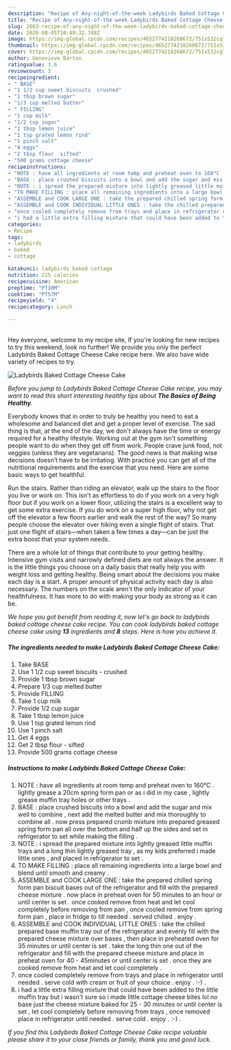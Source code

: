 ```yaml
---
description: "Recipe of Any-night-of-the-week Ladybirds Baked Cottage Cheese Cake"
title: "Recipe of Any-night-of-the-week Ladybirds Baked Cottage Cheese Cake"
slug: 2663-recipe-of-any-night-of-the-week-ladybirds-baked-cottage-cheese-cake
date: 2020-08-05T10:49:32.748Z
image: https://img-global.cpcdn.com/recipes/4652774218268672/751x532cq70/ladybirds-baked-cottage-cheese-cake-recipe-main-photo.jpg
thumbnail: https://img-global.cpcdn.com/recipes/4652774218268672/751x532cq70/ladybirds-baked-cottage-cheese-cake-recipe-main-photo.jpg
cover: https://img-global.cpcdn.com/recipes/4652774218268672/751x532cq70/ladybirds-baked-cottage-cheese-cake-recipe-main-photo.jpg
author: Genevieve Barton
ratingvalue: 3.6
reviewcount: 3
recipeingredient:
- " BASE"
- "1 1/2 cup sweet biscuits  crushed"
- "1 tbsp brown sugar"
- "1/3 cup melted butter"
- " FILLING"
- "1 cup milk"
- "1/2 cup sugar"
- "1 tbsp lemon juice"
- "1 tsp grated lemon rind"
- "1 pinch salt"
- "4 eggs"
- "2 tbsp flour  sifted"
- "500 grams cottage cheese"
recipeinstructions:
- "NOTE : have all ingredients at room temp and preheat oven to 160°C . lightly grease a 20cm spring form pan or as i did in my case , lightly grease muffin tray holes or other trays ."
- "BASE : place crushed biscuits into a bowl and add the sugar and mix well to combine , next add the melted butter and mix thoroughly to combine all . now press prepared crumb mixture into prepared greased spring form pan all over the bottom and half up the sides and set in refrigerator to set while making the filling ."
- "NOTE : i spread the prepared mixture into lightly greased little muffin trays and a long thin lightly greased tray , as my kids preferred i made little ones , and placed in refrigerator to set ."
- "TO MAKE FILLING : place all remaining ingredients into a large bowl and blend until smooth and creamy ."
- "ASSEMBLE and COOK LARGE ONE : take the prepared chilled spring form pan biscuit bases out of the refrigerator and fill with the prepared cheese mixture . now place in preheat oven for 50 minutes to an hour or until center is set . once cooked remove from heat and let cool completely before removing from pan , once cooled remove from spring form pan , place in fridge to till needed . served chilled . enjoy ."
- "ASSEMBLE and COOK INDIVIDUAL LITTLE ONES : take the chilled prepared base muffin tray out of the refrigerator and evenly fill with the prepared cheese mixture over bases , then place in preheated oven for 35 minutes or until center is set . take the long thin one out of the refrigerator and fill with the prepared cheese mixture and place in preheat oven for 40 - 45minutes or until center is set . once they are cooked remove from heat and let cool completely ."
- "once cooled completely remove from trays and place in refrigerator until needed . serve cold with cream or fruit of your choice . enjoy . :-) ."
- "i had a little extra filling mixture that could have been added to the little muffin tray but i wasn&#39;t sure so i made little cottage cheese bites lol no base just the cheese mixture baked for 25 - 30 minutes or until center is set , let cool completely before removing from trays , once removed place in refrigerator until needed . serve cold . enjoy . :-) ."
categories:
- Recipe
tags:
- ladybirds
- baked
- cottage

katakunci: ladybirds baked cottage 
nutrition: 225 calories
recipecuisine: American
preptime: "PT10M"
cooktime: "PT57M"
recipeyield: "4"
recipecategory: Lunch

---
```

<br>
Hey everyone, welcome to my recipe site, If you're looking for new recipes to try this weekend, look no further! We provide you only the perfect Ladybirds Baked Cottage Cheese Cake recipe here. We also have wide variety of recipes to try.
<br>


![Ladybirds Baked Cottage Cheese Cake](https://img-global.cpcdn.com/recipes/4652774218268672/751x532cq70/ladybirds-baked-cottage-cheese-cake-recipe-main-photo.jpg)

<i>Before you jump to Ladybirds Baked Cottage Cheese Cake recipe, you may want to read this short interesting healthy tips about <strong>The Basics of Being Healthy</strong>.</i>

Everybody knows that in order to truly be healthy you need to eat a wholesome and balanced diet and get a proper level of exercise. The sad thing is that, at the end of the day, we don't always have the time or energy required for a healthy lifestyle. Working out at the gym isn't something people want to do when they get off from work. People crave junk food, not veggies (unless they are vegetarians). The good news is that making wise decisions doesn’t have to be irritating. With practice you can get all of the nutritional requirements and the exercise that you need. Here are some basic ways to get healthful.

Run the stairs. Rather than riding an elevator, walk up the stairs to the floor you live or work on. This isn't as effortless to do if you work on a very high floor but if you work on a lower floor, utilizing the stairs is a excellent way to get some extra exercise. If you do work on a super high floor, why not get off the elevator a few floors earlier and walk the rest of the way? So many people choose the elevator over hiking even a single flight of stairs. That just one flight of stairs—when taken a few times a day—can be just the extra boost that your system needs. 

There are a whole lot of things that contribute to your getting healthy. Intensive gym visits and narrowly defined diets are not always the answer. It is the little things you choose on a daily basis that really help you with weight loss and getting healthy. Being smart about the decisions you make each day is a start. A proper amount of physical activity each day is also necessary. The numbers on the scale aren't the only indicator of your healthfulness. It has more to do with making your body as strong as it can be. 


<i>We hope you got benefit from reading it, now let's go back to ladybirds baked cottage cheese cake recipe. You can cook ladybirds baked cottage cheese cake using <strong>13</strong> ingredients and <strong>8</strong> steps. Here is how you achieve it.
</i>

##### The ingredients needed to make Ladybirds Baked Cottage Cheese Cake:

1. Take  BASE
1. Use 1 1/2 cup sweet biscuits - crushed
1. Provide 1 tbsp brown sugar
1. Prepare 1/3 cup melted butter
1. Provide  FILLING
1. Take 1 cup milk
1. Provide 1/2 cup sugar
1. Take 1 tbsp lemon juice
1. Use 1 tsp grated lemon rind
1. Use 1 pinch salt
1. Get 4 eggs
1. Get 2 tbsp flour - sifted
1. Provide 500 grams cottage cheese


##### Instructions to make Ladybirds Baked Cottage Cheese Cake:

1. NOTE : have all ingredients at room temp and preheat oven to 160°C . lightly grease a 20cm spring form pan or as i did in my case , lightly grease muffin tray holes or other trays .
1. BASE : place crushed biscuits into a bowl and add the sugar and mix well to combine , next add the melted butter and mix thoroughly to combine all . now press prepared crumb mixture into prepared greased spring form pan all over the bottom and half up the sides and set in refrigerator to set while making the filling .
1. NOTE : i spread the prepared mixture into lightly greased little muffin trays and a long thin lightly greased tray , as my kids preferred i made little ones , and placed in refrigerator to set .
1. TO MAKE FILLING : place all remaining ingredients into a large bowl and blend until smooth and creamy .
1. ASSEMBLE and COOK LARGE ONE : take the prepared chilled spring form pan biscuit bases out of the refrigerator and fill with the prepared cheese mixture . now place in preheat oven for 50 minutes to an hour or until center is set . once cooked remove from heat and let cool completely before removing from pan , once cooled remove from spring form pan , place in fridge to till needed . served chilled . enjoy .
1. ASSEMBLE and COOK INDIVIDUAL LITTLE ONES : take the chilled prepared base muffin tray out of the refrigerator and evenly fill with the prepared cheese mixture over bases , then place in preheated oven for 35 minutes or until center is set . take the long thin one out of the refrigerator and fill with the prepared cheese mixture and place in preheat oven for 40 - 45minutes or until center is set . once they are cooked remove from heat and let cool completely .
1. once cooled completely remove from trays and place in refrigerator until needed . serve cold with cream or fruit of your choice . enjoy . :-) .
1. i had a little extra filling mixture that could have been added to the little muffin tray but i wasn&#39;t sure so i made little cottage cheese bites lol no base just the cheese mixture baked for 25 - 30 minutes or until center is set , let cool completely before removing from trays , once removed place in refrigerator until needed . serve cold . enjoy . :-) .


<i>If you find this Ladybirds Baked Cottage Cheese Cake recipe valuable please share it to your close friends or family, thank you and good luck.</i>
